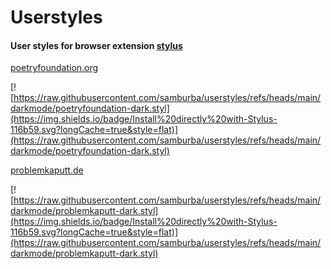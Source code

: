 # Userstyles
#### User styles for browser extension [stylus](https://github.com/openstyles/stylus)

[poetryfoundation.org](https://poetryfoundation.org)

[![https://raw.githubusercontent.com/samburba/userstyles/refs/heads/main/darkmode/poetryfoundation-dark.styl](https://img.shields.io/badge/Install%20directly%20with-Stylus-116b59.svg?longCache=true&style=flat)](https://raw.githubusercontent.com/samburba/userstyles/refs/heads/main/darkmode/poetryfoundation-dark.styl)

[problemkaputt.de](https://problemkaputt.de)

[![https://raw.githubusercontent.com/samburba/userstyles/refs/heads/main/darkmode/problemkaputt-dark.styl](https://img.shields.io/badge/Install%20directly%20with-Stylus-116b59.svg?longCache=true&style=flat)](https://raw.githubusercontent.com/samburba/userstyles/refs/heads/main/darkmode/problemkaputt-dark.styl)
